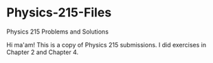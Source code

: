 # Physics-215-Files

Physics 215 Problems and Solutions

Hi ma'am! This is a copy of Physics 215 submissions. I did exercises in Chapter 2 and Chapter 4.
